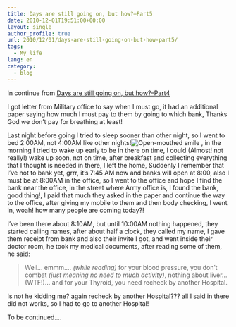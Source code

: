```yaml
---
title: Days are still going on, but how?–Part5
date: 2010-12-01T19:51:00+00:00
layout: single
author_profile: true
url: 2010/12/01/days-are-still-going-on-but-how-part5/
tags:
  - My life
lang: en
category: 
  - blog
---
```

In continue from [Days are still going on, but how?–Part4](/2010/11/29/days-are-still-going-on-but-how-part4/ "Days are still going on, but how?–Part4")

I got letter from Military office to say when I must go, it had an additional paper saying how much I must pay to them by going to which bank, Thanks God we don’t pay for breathing at least!

Last night before going I tried to sleep sooner than other night, so I went to bed 2:00AM, not 4:00AM like other nights!![Open-mouthed smile](http://lh4.ggpht.com/_vaUVXcmC3OI/TPanVWzIhPI/AAAAAAAADUk/bcfTbLic9xI/wlEmoticon-openmouthedsmile%5B2%5D.png?imgmax=800) , in the morning I tried to wake up early to be in there on time, I could (Almost! not really!) wake up soon, not on time, after breakfast and collecting everything that I thought is needed in there, I left the home, Suddenly I remember that I’ve not to bank yet, grrr, it’s 7:45 AM now and banks will open at 8:00, also I must be at 8:00AM in the office, so I went to the office and hope I find the bank near the office, in the street where Army office is, I found the bank, good thing!, I paid that much they asked in the paper and continue the way to the office, after giving my mobile to them and then body checking, I went in, woah! how many people are coming today?!

I’ve been there about 8:10AM, but until 10:00AM nothing happened, they started calling names, after about half a clock, they called my name, I gave them receipt from bank and also their invite I got, and went inside their doctor room, he took my medical documents, after reading some of them, he said:

> Well… emmm…. _(while reading)_ for your blood pressure, you don’t combat _(just meaning no need to much activity)_, nothing about liver…(WTF!)… and for your Thyroid, you need recheck by another Hospital.

Is not he kidding me? again recheck by another Hospital??? all I said in there did not works, so I had to go to another Hospital!

To be continued….